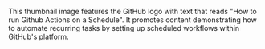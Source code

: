 This thumbnail image features the GitHub logo with text that reads "How to run Github Actions on a Schedule". It promotes content demonstrating how to automate recurring tasks by setting up scheduled workflows within GitHub's platform.
